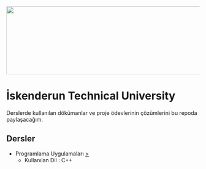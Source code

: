 <img src="https://github.com/wynioux/Iskenderun-Technical-University/blob/master/Documents/iste.png" width="709" height="177">

# İskenderun Technical University

Derslerde kullanılan dökümanlar ve proje ödevlerinin çözümlerini bu repoda paylaşacağım.

## Dersler

* Programlama Uygulamaları [>](https://github.com/wynioux/Iskenderun-Technical-University/blob/master/Lessons/PROGRAMLAMA%20UYGULAMALARI/GUIDE.md)
  * Kullanılan Dil : C++